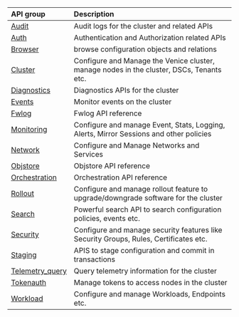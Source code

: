 
|API group   | Description    |
|:-----------|:---------------|
| [Audit](generated/apiref/audit/index.html) | Audit logs for the cluster and related APIs |
| [Auth](generated/apiref/auth/index.html) | Authentication and Authorization related APIs |
| [Browser](generated/apiref/browser/index.html) | browse configuration objects and relations |
| [Cluster](generated/apiref/cluster/index.html) | Configure and Manage the Venice cluster, manage nodes in the cluster, DSCs, Tenants etc. |
| [Diagnostics](generated/apiref/diagnostics/index.html) | Diagnostics APIs for the cluster |
| [Events](generated/apiref/events/index.html) | Monitor events on the cluster |
| [Fwlog](generated/apiref/fwlog/index.html) | Fwlog API reference |
| [Monitoring](generated/apiref/monitoring/index.html) | Configure and manage Event, Stats, Logging, Alerts, Mirror Sessions and other policies |
| [Network](generated/apiref/network/index.html) | Configure and Manage Networks and Services |
| [Objstore](generated/apiref/objstore/index.html) | Objstore API reference |
| [Orchestration](generated/apiref/orchestration/index.html) | Orchestration API reference |
| [Rollout](generated/apiref/rollout/index.html) | Configure and manage rollout feature to upgrade/downgrade software for the cluster |
| [Search](generated/apiref/search/index.html) | Powerful search API to search configuration policies, events etc. |
| [Security](generated/apiref/security/index.html) | Configure and manage security features like Security Groups, Rules, Certificates etc. |
| [Staging](generated/apiref/staging/index.html) | APIS to stage configuration and commit in transactions |
| [Telemetry_query](generated/apiref/telemetry_query/index.html) | Query telemetry information for the cluster |
| [Tokenauth](generated/apiref/tokenauth/index.html) | Manage tokens to access nodes in the cluster |
| [Workload](generated/apiref/workload/index.html) | Configure and manage Workloads, Endpoints etc. |
